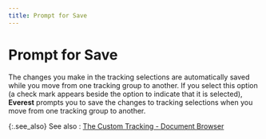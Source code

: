 ```yaml
---
title: Prompt for Save
---
```


# Prompt for Save


The changes you make in the tracking selections are automatically saved while you move from one tracking group to another. If you select this option (a check mark appears beside the option to indicate that it is selected), **Everest** prompts you to save the changes to tracking selections when you move from one tracking group to another.


{:.see_also}
See also
: [The Custom Tracking - Document Browser]({{site.ct_baseurl}}/document-tracking/tracking-purchase-documents/the_custom_tracking_document_browser.html)
